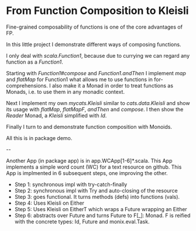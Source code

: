 # From Function Composition to Kleisli

Fine-grained composability of functions is one of the core advantages of FP.

In this little project I demonstrate different ways of composing functions.

I only deal with *scala.Function1*, because due to currying we can regard
any function as a *Function1*.

Starting with *Function1#compose* and *Function1.andThen*
I implement *map* and *flatMap* for Function1 what allows me
to use functions in for-comprehensions. I also make it
a Monad in order to treat functions as Monads, i.e. to use them
in any monadic context.

Next I implement my own *mycats.Kleisli* similar to *cats.data.Kleisli*
and show its usage with *flatMap*, *flatMapF*, *andThen* and *compose*.
I then show the *Reader* Monad, a *Kleisli* simplified with *Id*.

Finally I turn to and demonstrate function composition with Monoids.

All this is in package demo.

--

Another App (in package app) is in app.WCApp[1-6]*.scala.
This App implements a simple word count (WC) for a text resource on github.
This App is implmented in 6 subsequent steps, one improving the other.

- Step 1: synchronous impl with try-catch-finally
- Step 2: synchronous impl with Try and auto-closing of the resource
- Step 3: goes functional. It turns methods (defs) into functions (vals).
- Step 4: Uses Kleisli on Either
- Step 5: Uses Kleisli on EitherT which wraps a Future wrapping an Either
- Step 6: abstracts over Future and turns Future to F[_]: Monad.
F is reified with the concrete types: Id, Future and monix.eval.Task.
